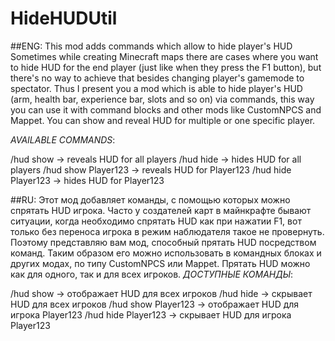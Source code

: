 # HideHUDUtil

##ENG:
This mod adds commands which allow to hide player's HUD
Sometimes while creating Minecraft maps there are cases where you want to hide HUD for the end player (just like when they press the F1 button), but there's no way to achieve that besides changing player's gamemode to spectator.
Thus I present you a mod which is able to hide player's HUD (arm, health bar, experience bar, slots and so on) via commands, this way you can use it with command blocks and other mods like CustomNPCS and Mappet. You can show and reveal HUD for multiple or one specific player.

*AVAILABLE COMMANDS*:

/hud show -> reveals HUD for all players
/hud hide -> hides HUD for all players
/hud show Player123 -> reveals HUD for Player123
/hud hide Player123 -> hides HUD for Player123

##RU:
Этот мод добавляет команды, с помощью которых можно спрятать HUD игрока.
Часто у создателей карт в майнкрафте бывают ситуации, когда необходимо спрятать HUD как при нажатии F1, вот только без переноса игрока в режим наблюдателя такое не провернуть.
Поэтому представляю вам мод, способный прятать HUD посредством команд. Таким образом его можно использовать в командных блоках и других модах, по типу CustomNPCS или Mappet.
Прятать HUD можно как для одного, так и для всех игроков.
*ДОСТУПНЫЕ КОМАНДЫ*:

/hud show -> отображает HUD для всех игроков
/hud hide -> скрывает HUD для всех игроков
/hud show Player123 -> отображает HUD для игрока Player123
/hud hide Player123 -> скрывает HUD для игрока Player123
